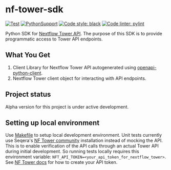 # nf-tower-sdk

[![Test](https://github.com/ethashamahmed/nf-tower-sdk/actions/workflows/test.yml/badge.svg)](https://github.com/ethashamahmed/nf-tower-sdk/actions/workflows/test.yml)
[![PythonSupport](https://img.shields.io/static/v1?label=python&message=%203.9&color=blue?style=flat-square&logo=python)](https://www.python.org/downloads/release/python-390/)
[![Code style: black](https://img.shields.io/badge/code%20style-black-000000.svg)](https://github.com/ambv/black)
[![Code linter: pylint](https://img.shields.io/badge/linting-pylint-yellowgreen)](https://github.com/pylint-dev/pylint)

Python SDK for [Nextflow Tower API](https://help.tower.nf/22.3/api/overview/#programmatic-api). The purpose of this SDK is to provide programmatic access to Tower API endpoints.

## What You Get

1. Client Library for Nextflow Tower API autogenerated using [openapi-python-client](https://github.com/openapi-generators/openapi-python-client).
2. Nextflow Tower client object for interacting with API endpoints.

## Project status

Alpha version for this project is under active development.

## Setting up local environment

Use [Makefile](./Makefile) to setup local development environment.
Unit tests currently use Seqera's [NF Tower community](https://tower.nf)
installation instead of mocking the API. This is to enable
verification of the API calls
through an actual Tower API during initial development.
So running tests locally requires this environment variable:
`NFT_API_TOKEN=<your_api_token_for_nextflow_tower>`.
See [NF Tower docs](https://help.tower.nf/22.4/api/overview/#authentication)
for how to create your API token.

